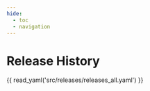 ```yaml
---
hide: 
  - toc
  - navigation
---
```


# Release History
{{ read_yaml('src/releases/releases_all.yaml')  }}

<!--
| Release Name | Robokop Version | RTX-KG2 Version | EC Medical Team Version | NodeNorm Endpoint | Embeddings Encoder | Topological Estimator | MLFlow Link | Code Link | BigQuery Link | Neo4j Link |
|--------------|----------------|-----------------|------------------------|-------------------|-------------------|---------------------|-------------|------------|---------------|------------|
| `v0.2.5` | `c5ec1f282158182f` | `v2.7.3` | `20241031` | https://nodenorm.transltr.io/1.5/get_normalized_nodes | text-embedding-3-small | matrix.pipelines.embeddings.graph_algorithms.GDSGraphSage | https://mlflow.platform.dev.everycure.org/#/experiments/4750/runs/767f3ff5e1f94a62a543cb8e5ddde2d5 | https://github.com/everycure-org/matrix/tree/v0.2.5 | https://console.cloud.google.com/bigquery?project=mtrx-hub-dev-3of&ws=!1m4!1m3!3m2!1smtrx-hub-dev-3of!2srelease_v0_2_5 | coming soon! |

-->
